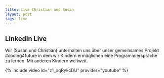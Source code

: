 ```yaml
---
title: Live Christian und Susan
layout: post
tags: live
---
```


## LinkedIn Live

Wir (Susan und Christian) unterhalten uns über unser gemeinsames Projekt #coding4future in dem wir Kindern ermöglichen eine Programmiersprache zu lernen. Mit anderen Kindern weltweit.

{% include video id="z1_oqRykcDU" provider="youtube" %}
